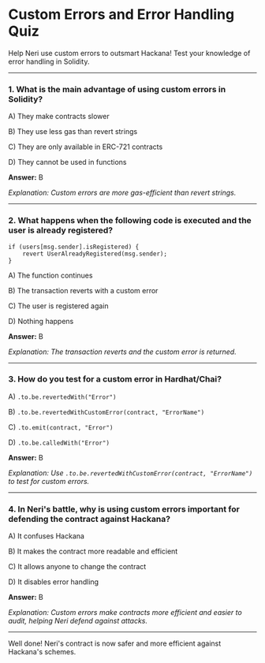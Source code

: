 # Custom Errors and Error Handling Quiz

Help Neri use custom errors to outsmart Hackana! Test your knowledge of error handling in Solidity.

---

### 1. What is the main advantage of using custom errors in Solidity?

A) They make contracts slower

B) They use less gas than revert strings

C) They are only available in ERC-721 contracts

D) They cannot be used in functions

**Answer:** B

_Explanation: Custom errors are more gas-efficient than revert strings._

---

### 2. What happens when the following code is executed and the user is already registered?

```solidity
if (users[msg.sender].isRegistered) {
    revert UserAlreadyRegistered(msg.sender);
}
```

A) The function continues

B) The transaction reverts with a custom error

C) The user is registered again

D) Nothing happens

**Answer:** B

_Explanation: The transaction reverts and the custom error is returned._

---

### 3. How do you test for a custom error in Hardhat/Chai?

A) `.to.be.revertedWith("Error")`

B) `.to.be.revertedWithCustomError(contract, "ErrorName")`

C) `.to.emit(contract, "Error")`

D) `.to.be.calledWith("Error")`

**Answer:** B

_Explanation: Use `.to.be.revertedWithCustomError(contract, "ErrorName")` to test for custom errors._

---

### 4. In Neri's battle, why is using custom errors important for defending the contract against Hackana?

A) It confuses Hackana

B) It makes the contract more readable and efficient

C) It allows anyone to change the contract

D) It disables error handling

**Answer:** B

_Explanation: Custom errors make contracts more efficient and easier to audit, helping Neri defend against attacks._

---

Well done! Neri's contract is now safer and more efficient against Hackana's schemes.
